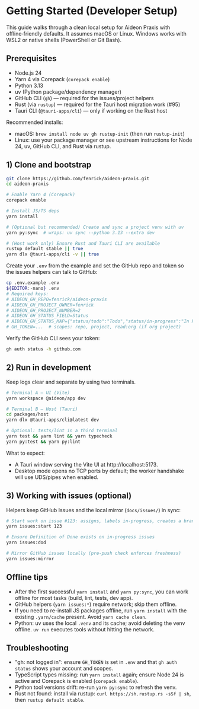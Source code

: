 # Getting Started (Developer Setup)

This guide walks through a clean local setup for Aideon Praxis with
offline‑friendly defaults. It assumes macOS or Linux. Windows works with
WSL2 or native shells (PowerShell or Git Bash).

## Prerequisites

- Node.js 24
- Yarn 4 via Corepack (`corepack enable`)
- Python 3.13
- uv (Python package/dependency manager)
- GitHub CLI (`gh`) — required for the issues/project helpers
- Rust (via `rustup`) — required for the Tauri host migration work (#95)
- Tauri CLI (`@tauri-apps/cli`) — only if working on the Rust host

Recommended installs:

- macOS: `brew install node uv gh rustup-init` (then run `rustup-init`)
- Linux: use your package manager or see upstream instructions for
  Node 24, uv, GitHub CLI, and Rust via rustup.

## 1) Clone and bootstrap

```bash
git clone https://github.com/fenrick/aideon-praxis.git
cd aideon-praxis

# Enable Yarn 4 (Corepack)
corepack enable

# Install JS/TS deps
yarn install

# (Optional but recommended) Create and sync a project venv with uv
yarn py:sync  # wraps: uv sync --python 3.13 --extra dev

# (Host work only) Ensure Rust and Tauri CLI are available
rustup default stable || true
yarn dlx @tauri-apps/cli -v || true
```

Create your `.env` from the example and set the GitHub repo and token
so the issues helpers can talk to GitHub:

```bash
cp .env.example .env
${EDITOR:-nano} .env
# Required keys:
# AIDEON_GH_REPO=fenrick/aideon-praxis
# AIDEON_GH_PROJECT_OWNER=fenrick
# AIDEON_GH_PROJECT_NUMBER=2
# AIDEON_GH_STATUS_FIELD=Status
# AIDEON_GH_STATUS_MAP={"status/todo":"Todo","status/in-progress":"In Progress","status/blocked":"Blocked","status/done":"Done"}
# GH_TOKEN=...  # scopes: repo, project, read:org (if org project)
```

Verify the GitHub CLI sees your token:

```bash
gh auth status -h github.com
```

## 2) Run in development

Keep logs clear and separate by using two terminals.

```bash
# Terminal A — UI (Vite)
yarn workspace @aideon/app dev

# Terminal B — Host (Tauri)
cd packages/host
yarn dlx @tauri-apps/cli@latest dev

# Optional: tests/lint in a third terminal
yarn test && yarn lint && yarn typecheck
yarn py:test && yarn py:lint
```

What to expect:

- A Tauri window serving the Vite UI at http://localhost:5173.
- Desktop mode opens no TCP ports by default; the worker handshake will use UDS/pipes when enabled.

## 3) Working with issues (optional)

Helpers keep GitHub Issues and the local mirror (`docs/issues/`) in sync:

```bash
# Start work on issue #123: assigns, labels in-progress, creates a branch
yarn issues:start 123

# Ensure Definition of Done exists on in-progress issues
yarn issues:dod

# Mirror GitHub issues locally (pre-push check enforces freshness)
yarn issues:mirror
```

## Offline tips

- After the first successful `yarn install` and `yarn py:sync`, you can
  work offline for most tasks (build, lint, tests, dev app).
- GitHub helpers (`yarn issues:*`) require network; skip them offline.
- If you need to re-install JS packages offline, run `yarn install` with
  the existing `.yarn/cache` present. Avoid `yarn cache clean`.
- Python: uv uses the local `.venv` and its cache; avoid deleting the
  venv offline. `uv run` executes tools without hitting the network.

## Troubleshooting

- "gh: not logged in": ensure `GH_TOKEN` is set in `.env` and that
  `gh auth status` shows your account and scopes.
- TypeScript types missing: run `yarn install` again; ensure Node 24 is
  active and Corepack is enabled (`corepack enable`).
- Python tool versions drift: re-run `yarn py:sync` to refresh the venv.
- Rust not found: install via rustup: `curl https://sh.rustup.rs -sSf | sh`,
  then `rustup default stable`.
